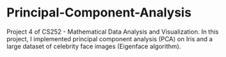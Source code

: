 # Principal-Component-Analysis
Project 4 of CS252 - Mathematical Data Analysis and Visualization. In this project, I implemented principal component analysis (PCA) on Iris and a large dataset of celebrity face images (Eigenface algorithm).
